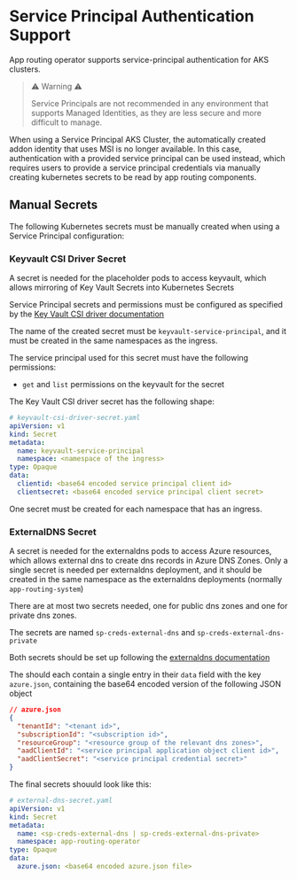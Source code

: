 # Service Principal Authentication Support

App routing operator supports service-principal authentication for AKS clusters.


> ⚠️ Warning ⚠️
>
> Service Principals are not recommended in any environment that supports Managed Identities, as they are less secure and more difficult to manage.

When using a Service Principal AKS Cluster, the automatically created addon identity that uses MSI is no longer available.
In this case, authentication with a provided service principal can be used instead, which requires users to provide a service principal credentials via manually creating kubernetes secrets to be read by app routing components.


## Manual Secrets
The following Kubernetes secrets must be manually created when using a Service Principal configuration:

### Keyvault CSI Driver Secret
A secret is needed for the placeholder pods to access keyvault, which allows mirroring of Key Vault Secrets into Kubernetes Secrets

Service Principal secrets and permissions must be configured as specified by the [Key Vault CSI driver documentation](https://azure.github.io/secrets-store-csi-driver-provider-azure/docs/configurations/identity-access-modes/service-principal-mode/#configure-service-principal-to-access-keyvault)

The name of the created secret must be `keyvault-service-principal`, and it must be created in the same namespaces as the ingress.

The service principal used for this secret must have the following permissions:
- `get` and `list` permissions on the keyvault for the secret

The Key Vault CSI driver secret has the following shape:
```yaml
# keyvault-csi-driver-secret.yaml
apiVersion: v1
kind: Secret
metadata:
  name: keyvault-service-principal
  namespace: <namespace of the ingress>
type: Opaque
data:
  clientid: <base64 encoded service principal client id>
  clientsecret: <base64 encoded service principal client secret>
```

One secret must be created for each namespace that has an ingress.

### ExternalDNS Secret
A secret is needed for the externaldns pods to access Azure resources, which allows external dns to create dns records in Azure DNS Zones.
Only a single secret is needed per externaldns deployment, and it should be created in the same namespace as the externaldns deployments (normally `app-routing-system`)

There are at most two secrets needed, one for public dns zones and one for private dns zones.

The secrets are named `sp-creds-external-dns` and `sp-creds-external-dns-private`

Both secrets should be set up following the [externaldns documentation](https://github.com/kubernetes-sigs/external-dns/blob/0725104c9e594ef6f91c380f8bdc0e21129eae70/docs/tutorials/azure.md#service-principal)

The should each contain a single entry in their `data` field with the key `azure.json`, containing the base64 encoded version of the following JSON object 
```json
// azure.json
{
  "tenantId": "<tenant id>",
  "subscriptionId": "<subscription id>",
  "resourceGroup": "<resource group of the relevant dns zones>",
  "aadClientId": "<service principal application object client id>",
  "aadClientSecret": "<service principal credential secret>"
}
```

The final secrets shouuld look like this:
```yaml
# external-dns-secret.yaml
apiVersion: v1
kind: Secret
metadata:
  name: <sp-creds-external-dns | sp-creds-external-dns-private>
  namespace: app-routing-operator
type: Opaque
data:
  azure.json: <base64 encoded azure.json file>

```